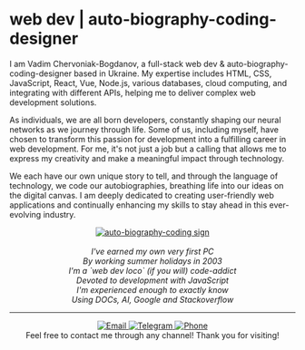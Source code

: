<a name="top"></a>
# web dev | auto-biography-coding-designer

I am Vadim Chervoniak-Bogdanov, a full-stack web dev & auto-biography-coding-designer based in Ukraine. My expertise includes HTML, CSS, JavaScript, React, Vue, Node.js, various databases, cloud computing, and integrating with different APIs, helping me to deliver complex web development solutions.
  
As individuals, we are all born developers, constantly shaping our neural networks as we journey through life. Some of us, including myself, have chosen to transform this passion for development into a fulfilling career in web development. For me, it's not just a job but a calling that allows me to express my creativity and make a meaningful impact through technology.
  
We each have our own unique story to tell, and through the language of technology, we code our autobiographies, breathing life into our ideas on the digital canvas. I am deeply dedicated to creating user-friendly web applications and continually enhancing my skills to stay ahead in this ever-evolving industry.

<p align="center">
  <a href="https://abcdesign1.github.io"><img src="https://github.com/abcdesign1/abcdesign1.github.io/blob/main/public/favicon.ico" alt="auto-biography-coding sign" /></a><br />
  <br />
  <i>I've earned my own very first PC</i><br />  
  <i>By working summer holidays in 2003</i><br />  
  <i>I'm a `web dev loco` (if you will) code-addict</i><br />  
  <i>Devoted to development with JavaScript</i><br />  
  <i>I'm experienced enough to exactly know</i><br />  
  <i>Using DOCs, AI, Google and Stackoverflow</i><br />  
</p>

<hr />
<p align="center">
  <a href="mailto:one.abcdesign@gmail.com">
    <img src="https://img.shields.io/badge/Email-one.abcdesign%40gmail.com-green" alt="Email">
  </a>
  <a href="https://t.me/abcdesign1">
    <img src="https://img.shields.io/badge/Telegram-abcdesign1-green" alt="Telegram">
  </a>
  <a href="tel:+380933789883">
    <img src="https://img.shields.io/badge/Phone-%2B380933789883-green" alt="Phone">
  </a>
  <br />
  Feel free to contact me through any channel! Thank you for visiting!
</p>
